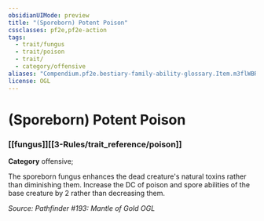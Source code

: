 ```yaml
---
obsidianUIMode: preview
title: "(Sporeborn) Potent Poison"
cssclasses: pf2e,pf2e-action
tags:
  - trait/fungus
  - trait/poison
  - trait/
  - category/offensive
aliases: "Compendium.pf2e.bestiary-family-ability-glossary.Item.m3flWBRtelwHv9oP"
license: OGL
---
```

# (Sporeborn) Potent Poison

### [[fungus]][[3-Rules/trait_reference/poison]]

**Category** offensive; 




The sporeborn fungus enhances the dead creature's natural toxins rather than diminishing them. Increase the DC of poison and spore abilities of the base creature by 2 rather than decreasing them.

*Source: Pathfinder #193: Mantle of Gold*
*OGL*